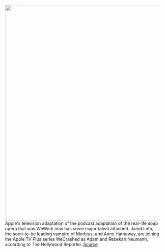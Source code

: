 <img src='https://cdn.vox-cdn.com/thumbor/sL_4bYl2WowE9JuAt4WTOkDQyuM=/0x0:1920x1263/1200x800/filters:focal(807x479:1113x785)/cdn.vox-cdn.com/uploads/chorus_image/image/68742649/Studio_Project.0.jpeg' width='700px' /><br/>
Apple's television adaptation of the podcast adaptation of the real-life soap opera that was WeWork now has some major talent attached. Jared Leto, the soon-to-be leading vampire of Morbius, and Anne Hathaway, are joining the Apple TV Plus series WeCrashed as Adam and Rebekah Neumann, according to The Hollywood Reporter.
<a href='https://www.theverge.com/2021/1/29/22256691/jared-leto-anne-hathaway-wework-wecrashed-apple-tv-plus'> Source <a/>